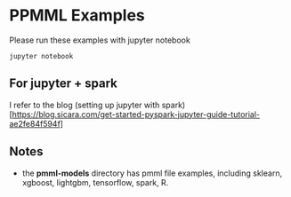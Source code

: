 # PPMML Examples
Please run these examples with jupyter notebook
```
jupyter notebook
```

## For jupyter + spark
I refer to the blog (setting up jupyter with spark)[https://blog.sicara.com/get-started-pyspark-jupyter-guide-tutorial-ae2fe84f594f]

## Notes
+ the **pmml-models** directory has pmml file examples, including sklearn, xgboost, lightgbm, tensorflow, spark, R.